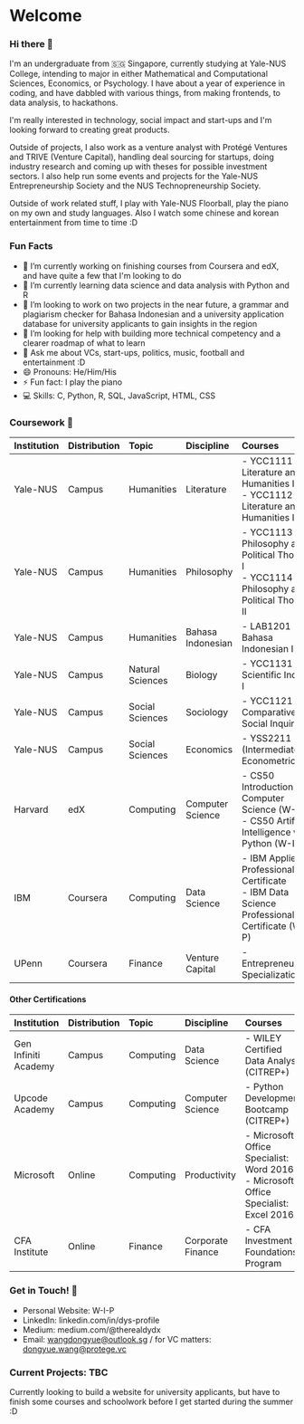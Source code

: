 # Welcome


### Hi there 👋

I'm an undergraduate from 🇸🇬 Singapore, currently studying at Yale-NUS College, intending to major in either Mathematical and Computational Sciences, Economics, or Psychology. I have about a year of experience in coding, and have dabbled with various things, from making frontends, to data analysis, to hackathons. 

I'm really interested in technology, social impact and start-ups and I'm looking forward to creating great products.

Outside of projects, I also work as a venture analyst with Protégé Ventures and TRIVE (Venture Capital), handling deal sourcing for startups, doing industry research and coming up with theses for possible investment sectors. I also help run some events and projects for the Yale-NUS Entrepreneurship Society and the NUS Technopreneurship Society. 

Outside of work related stuff, I play with Yale-NUS Floorball, play the piano on my own and study languages. Also I watch some chinese and korean entertainment from time to time :D



### Fun Facts

- 🔭 I’m currently working on finishing courses from Coursera and edX, and have quite a few that I'm looking to do
- 🌱 I’m currently learning data science and data analysis with Python and R
- 👯 I’m looking to work on two projects in the near future, a grammar and plagiarism checker for Bahasa Indonesian and a university application database for university applicants to gain insights in the region
- 🤔 I’m looking for help with building more technical competency and a clearer roadmap of what to learn
- 💬 Ask me about VCs, start-ups, politics, music, football and entertainment :D
- 😄 Pronouns: He/Him/His
- ⚡ Fun fact: I play the piano
- 💻 Skills: C, Python, R, SQL, JavaScript, HTML, CSS

  
### Coursework 📖

| Institution | Distribution | Topic            | Discipline        | Courses                                                      |
| :---------- | ------------ | :--------------- | :---------------- | :----------------------------------------------------------- |
| Yale-NUS    | Campus       | Humanities       | Literature        | - YCC1111 Literature and Humanities I<br />- YCC1112 Literature and Humanities II |
| Yale-NUS    | Campus       | Humanities       | Philosophy        | - YCC1113 Philosophy and Political Thought I<br />- YCC1114 Philosophy and Political Thought II |
| Yale-NUS    | Campus       | Humanities       | Bahasa Indonesian | - LAB1201 Bahasa Indonesian I                                |
| Yale-NUS    | Campus       | Natural Sciences | Biology           | - YCC1131 Scientific Inquiry I                               |
| Yale-NUS    | Campus       | Social Sciences  | Sociology         | - YCC1121 Comparative Social Inquiry                         |
| Yale-NUS    | Campus       | Social Sciences  | Economics         | - YSS2211 (Intermediate) Econometrics                        |
| Harvard     | edX          | Computing        | Computer Science  | - CS50 Introduction to Computer Science (W-I-P)<br />- CS50 Artificial Intelligence with Python (W-I-P) |
| IBM         | Coursera     | Computing        | Data Science      | - IBM Applied AI Professional Certificate<br />- IBM Data Science Professional Certificate (W-I-P) |
| UPenn       | Coursera     | Finance          | Venture Capital   | - Entrepreneurship Specialization                            |



#### Other Certifications

| Institution          | Distribution | Topic     | Discipline        | Courses                                                      |
| :------------------- | ------------ | :-------- | :---------------- | :----------------------------------------------------------- |
| Gen Infiniti Academy | Campus       | Computing | Data Science      | - WILEY Certified Data Analyst (CITREP+)                     |
| Upcode Academy       | Campus       | Computing | Computer Science  | - Python Development Bootcamp (CITREP+)                      |
| Microsoft            | Online       | Computing | Productivity      | - Microsoft Office Specialist: Word 2016<br />- Microsoft Office Specialist: Excel 2016 |
| CFA Institute        | Online       | Finance   | Corporate Finance | - CFA Investment Foundations Program                         |



### Get in Touch! 🙋

- Personal Website: W-I-P
- LinkedIn: linkedin.com/in/dys-profile
- Medium: medium.com/@therealdydx
- Email: wangdongyue@outlook.sg / for VC matters: dongyue.wang@protege.vc


### Current Projects: TBC 

Currently looking to build a website for university applicants, but have to finish some courses and schoolwork before I get started during the summer :D
